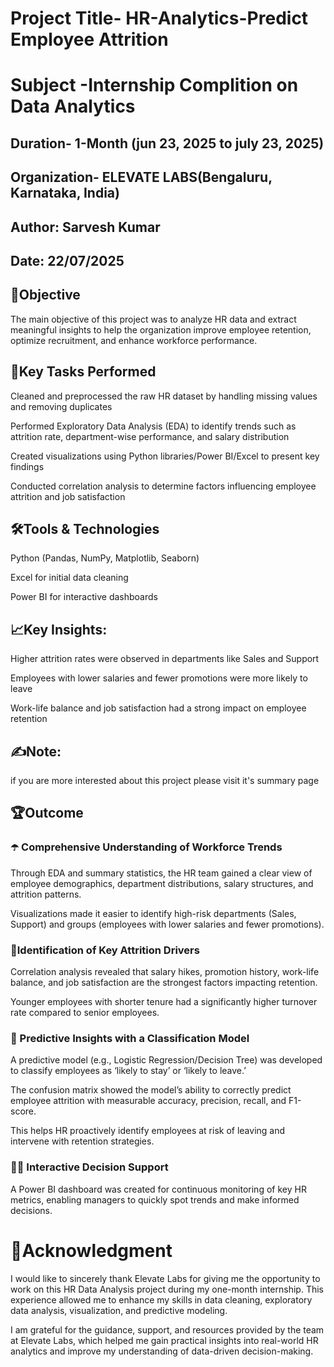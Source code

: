 # Project Title-     HR-Analytics-Predict Employee Attrition

# Subject -Internship Complition on Data Analytics
## Duration-          1-Month (jun 23, 2025 to july 23, 2025)
## Organization- ELEVATE LABS(Bengaluru, Karnataka, India)
## Author: Sarvesh Kumar
## Date:  22/07/2025

## 📝Objective
The main objective of this project was to analyze HR data and extract meaningful insights to help the organization improve employee retention, optimize recruitment, and enhance workforce performance.

## 🔑Key Tasks Performed
Cleaned and preprocessed the raw HR dataset by handling missing values and removing duplicates

Performed Exploratory Data Analysis (EDA) to identify trends such as attrition rate, department-wise performance, and salary distribution

Created visualizations using Python libraries/Power BI/Excel to present key findings

Conducted correlation analysis to determine factors influencing employee attrition and job satisfaction

## 🛠️Tools & Technologies
Python (Pandas, NumPy, Matplotlib, Seaborn)

Excel for initial data cleaning

Power BI for interactive dashboards

## 📈Key Insights:

Higher attrition rates were observed in departments like Sales and Support

Employees with lower salaries and fewer promotions were more likely to leave

Work-life balance and job satisfaction had a strong impact on employee retention

## ✍️Note:
if you are more interested about this project please visit it's summary page 

## 🏆Outcome
### ☂️ Comprehensive Understanding of Workforce Trends

Through EDA and summary statistics, the HR team gained a clear view of employee demographics, department distributions, salary structures, and attrition patterns.

Visualizations made it easier to identify high-risk departments (Sales, Support) and groups (employees with lower salaries and fewer promotions).

### 🎹Identification of Key Attrition Drivers

Correlation analysis revealed that salary hikes, promotion history, work-life balance, and job satisfaction are the strongest factors impacting retention.

Younger employees with shorter tenure had a significantly higher turnover rate compared to senior employees.

### 🌿 Predictive Insights with a Classification Model

A predictive model (e.g., Logistic Regression/Decision Tree) was developed to classify employees as ‘likely to stay’ or ‘likely to leave.’

The confusion matrix showed the model’s ability to correctly predict employee attrition with measurable accuracy, precision, recall, and F1-score.

This helps HR proactively identify employees at risk of leaving and intervene with retention strategies.

### 🧑‍💻 Interactive Decision Support

A Power BI dashboard was created for continuous monitoring of key HR metrics, enabling managers to quickly spot trends and make informed decisions.

# 🙏Acknowledgment
I would like to sincerely thank Elevate Labs for giving me the opportunity to work on this HR Data Analysis project during my one-month internship. This experience allowed me to enhance my skills in data cleaning, exploratory data analysis, visualization, and predictive modeling.

I am grateful for the guidance, support, and resources provided by the team at Elevate Labs, which helped me gain practical insights into real-world HR analytics and improve my understanding of data-driven decision-making.




